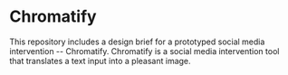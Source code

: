 # Chromatify
This repository includes a design brief for a prototyped social media intervention -- Chromatify.  Chromatify is a social media intervention tool that translates a text input into a pleasant image.
